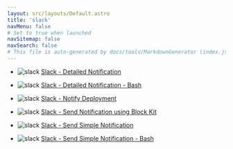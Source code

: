 ```yaml
---
layout: src/layouts/Default.astro
title: 'slack'
navMenu: false
# Set to true when launched
navSitemap: false
navSearch: false
# This file is auto-generated by docs/tools/MarkdownGenerator (index.js)
---
```


<ul>

<li>

![slack](https://i.octopus.com/library/step-templates/slack.png) [Slack - Detailed Notification](/integrations/slack/slack-detailed-notification)

</li>
        
<li>

![slack](https://i.octopus.com/library/step-templates/slack.png) [Slack - Detailed Notification - Bash](/integrations/slack/slack-detailed-notification-bash)

</li>
        
<li>

![slack](https://i.octopus.com/library/step-templates/slack.png) [Slack - Notify Deployment](/integrations/slack/slack-notify-deployment)

</li>
        
<li>

![slack](https://i.octopus.com/library/step-templates/slack.png) [Slack - Send Notification using Block Kit](/integrations/slack/slack-send-notification-using-block-kit)

</li>
        
<li>

![slack](https://i.octopus.com/library/step-templates/slack.png) [Slack - Send Simple Notification](/integrations/slack/slack-send-simple-notification)

</li>
        
<li>

![slack](https://i.octopus.com/library/step-templates/slack.png) [Slack - Send Simple Notification - Bash](/integrations/slack/slack-send-simple-notification-bash)

</li>
        
</ul>
